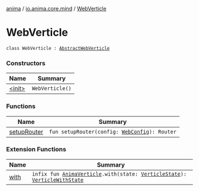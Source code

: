 [anima](../../index.md) / [io.anima.core.mind](../index.md) / [WebVerticle](./index.md)

# WebVerticle

`class WebVerticle : `[`AbstractWebVerticle`](../../io.anima.core.web/-abstract-web-verticle/index.md)

### Constructors

| Name | Summary |
|---|---|
| [&lt;init&gt;](-init-.md) | `WebVerticle()` |

### Functions

| Name | Summary |
|---|---|
| [setupRouter](setup-router.md) | `fun setupRouter(config: `[`WebConfig`](../../io.anima.core.config/-web-config/index.md)`): Router` |

### Extension Functions

| Name | Summary |
|---|---|
| [with](../../io.anima/with.md) | `infix fun `[`AnimaVerticle`](../../io.anima/-anima-verticle/index.md)`.with(state: `[`VerticleState`](../../io.anima/-verticle-state/index.md)`): `[`VerticleWithState`](../../io.anima/-verticle-with-state/index.md) |
